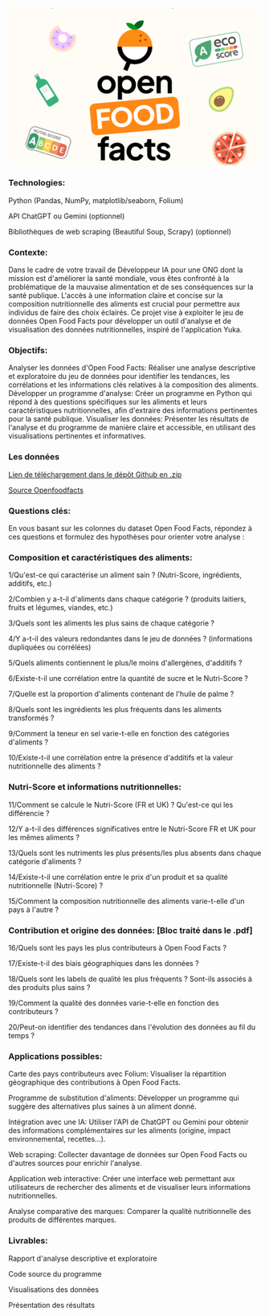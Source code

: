 ![OFF](OFF.png)

### Technologies:
Python (Pandas, NumPy, matplotlib/seaborn, Folium)

API ChatGPT ou Gemini (optionnel)

Bibliothèques de web scraping (Beautiful Soup, Scrapy) (optionnel)

### Contexte:
Dans le cadre de votre travail de Développeur IA pour une ONG dont la mission est d'améliorer la santé mondiale, vous êtes confronté à la problématique de la mauvaise alimentation et de ses conséquences sur la santé publique. L'accès à une information claire et concise sur la composition nutritionnelle des aliments est crucial pour permettre aux individus de faire des choix éclairés. Ce projet vise à exploiter le jeu de données Open Food Facts pour développer un outil d'analyse et de visualisation des données nutritionnelles, inspiré de l'application Yuka.

### Objectifs:
Analyser les données d'Open Food Facts: Réaliser une analyse descriptive et exploratoire du jeu de données pour identifier les tendances, les corrélations et les informations clés relatives à la composition des aliments.
Développer un programme d'analyse: Créer un programme en Python qui répond à des questions spécifiques sur les aliments et leurs caractéristiques nutritionnelles, afin d'extraire des informations pertinentes pour la santé publique.
Visualiser les données: Présenter les résultats de l'analyse et du programme de manière claire et accessible, en utilisant des visualisations pertinentes et informatives.

### Les données
[Lien de téléchargement dans le dépôt Github en .zip](https://github.com/Arno37/Open_Food_Facts/blob/main/fr.openfoodfacts.org.products.csv.zip)

[Source Openfoodfacts](https://fr.openfoodfacts.org/)

### Questions clés:
En vous basant sur les colonnes du dataset Open Food Facts, répondez à ces questions et formulez des hypothèses pour orienter votre analyse :

### Composition et caractéristiques des aliments:
1/Qu'est-ce qui caractérise un aliment sain ? (Nutri-Score, ingrédients, additifs, etc.)

2/Combien y a-t-il d'aliments dans chaque catégorie ? (produits laitiers, fruits et légumes, viandes, etc.)

3/Quels sont les aliments les plus sains de chaque catégorie ?

4/Y a-t-il des valeurs redondantes dans le jeu de données ? (informations dupliquées ou corrélées)

5/Quels aliments contiennent le plus/le moins d'allergènes, d'additifs ?

6/Existe-t-il une corrélation entre la quantité de sucre et le Nutri-Score ?

7/Quelle est la proportion d'aliments contenant de l'huile de palme ?

8/Quels sont les ingrédients les plus fréquents dans les aliments transformés ?

9/Comment la teneur en sel varie-t-elle en fonction des catégories d'aliments ?

10/Existe-t-il une corrélation entre la présence d'additifs et la valeur nutritionnelle des aliments ?

### Nutri-Score et informations nutritionnelles:
11/Comment se calcule le Nutri-Score (FR et UK) ? Qu'est-ce qui les différencie ?

12/Y a-t-il des différences significatives entre le Nutri-Score FR et UK pour les mêmes aliments ?

13/Quels sont les nutriments les plus présents/les plus absents dans chaque catégorie d'aliments ?

14/Existe-t-il une corrélation entre le prix d'un produit et sa qualité nutritionnelle (Nutri-Score) ?

15/Comment la composition nutritionnelle des aliments varie-t-elle d'un pays à l'autre ?

### Contribution et origine des données: [Bloc traité dans le .pdf]

16/Quels sont les pays les plus contributeurs à Open Food Facts ?

17/Existe-t-il des biais géographiques dans les données ?

18/Quels sont les labels de qualité les plus fréquents ? Sont-ils associés à des produits plus sains ?

19/Comment la qualité des données varie-t-elle en fonction des contributeurs ?

20/Peut-on identifier des tendances dans l'évolution des données au fil du temps ?

### Applications possibles:
Carte des pays contributeurs avec Folium: Visualiser la répartition géographique des contributions à Open Food Facts.

Programme de substitution d'aliments: Développer un programme qui suggère des alternatives plus saines à un aliment donné.

Intégration avec une IA: Utiliser l'API de ChatGPT ou Gemini pour obtenir des informations complémentaires sur les aliments (origine, impact environnemental, recettes...).

Web scraping: Collecter davantage de données sur Open Food Facts ou d'autres sources pour enrichir l'analyse.

Application web interactive: Créer une interface web permettant aux utilisateurs de rechercher des aliments et de visualiser leurs informations nutritionnelles.

Analyse comparative des marques: Comparer la qualité nutritionnelle des produits de différentes marques.

### Livrables:
Rapport d'analyse descriptive et exploratoire

Code source du programme

Visualisations des données

Présentation des résultats

